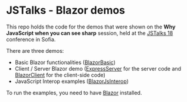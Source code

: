 # JSTalks - Blazor demos

This repo holds the code for the demos that were shown on the **Why JavaScript when you can see sharp** session, held at the [JSTalks 18](http://jstalks.net/) conference in Sofia.

There are three demos:

- Basic Blazor functionalities ([BlazorBasic](https://github.com/sweko/jstalks-blazor/tree/master/BlazorBazic))
- Client / Server Blazor demo ([ExpressServer](https://github.com/sweko/jstalks-blazor/tree/master/ExpressServer) for the server code and [BlazorClient](https://github.com/sweko/jstalks-blazor/tree/master/BlazorClient) for the client-side code)
- JavaScript Interop examples ([BlazorJsInterop](https://github.com/sweko/jstalks-blazor/tree/master/BlazorJsInterop))

To run the examples, you need to have [Blazor](https://blazor.net/docs/get-started.html) installed. 